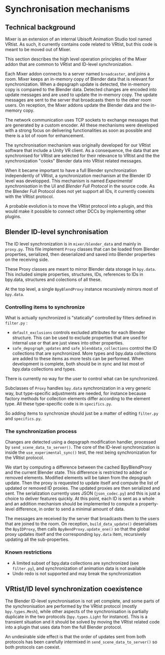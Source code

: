 # Synchronisation mechanisms

## Technical background

Mixer is an extension of an internal Ubisoft Animation Studio tool named VRtist. As such, it currently contains code related to VRtist, but this code is meant to be moved out of Mixer.

This section describes the high level operation principles of the Mixer addon that are common to VRtist and ID-level synchronization.

Each Mixer addon connects to a server named `broadcaster`, and joins a room. Mixer keeps an in-memory copy of Blender data that is relevant for synchronization. When a depsgraph update is detected, the in-memory copy is compared to the Blender data. Detected changes are encoded into update messages and are used to update the in-memory copy. The update messages are sent to the server that broadcasts them to the other room users. On reception, the Mixer addons update the Blender data and the in-memory copy.

The network communication uses TCP sockets to exchange messages that are generated by a custom encoder. All these mechanisms were developed with a strong focus on delivering functionalities as soon as possible and there is a lot of room for enhancement.

The synchronisation mechanism was originally developed for our VRtist software that include a Unity VR client. As a consequence, the data that are synchronised for VRtist are selected for their relevance to VRtist and the the synchronization "cooks" Blender data into VRtist related messages.

When it became important to have a full Blender synchronization independently of VRtist, a synchronization mechanism at the Blender ID level was developped. This mechanism is named _Experimental synchronisation_ in the UI and _Blender Full Protocol_ in the source code. As the Blender Full Protocol does not yet support all IDs, it currently coexists with the VRtist protocol.

A probable evolution is to move the VRtist protocol into a plugin, and this would make it possible to connect other DCCs by implementing other plugins.

## Blender ID-level synchronisation

The ID level synchronization is in `mixer/blender_data` and mainly in `proxy.py`. This file implement `Proxy` classes that can be loaded from Blender properties, serialized, then deserialized and saved into Blender properties on the receiving side.

These Proxy classes are meant to mirror Blender data storage in `bpy.data`. This included simple properties, structures, IDs, references to IDs in bpy.data, structures and colections of all these.

At the top level, a single `BpyBlendProxy` instance recursively mirrors most of `bpy.data`.

### Controlling items to synchronize

What is actually synchronized is "statically" controlled by filters defined in `filter.py` :

- `default_exclusions` controls excluded attributes for each Blender structure. This can be used to exclude properties that are used for internal use or that are just views into other properties.
- `safe_depsgraph_updates` and `safe_blenddata_collections` control the ID collections that are synchronized. More types and bpy.data collections are added to these items as more tests can be performed. When development is complete, both should be in sync and list most of bpy.data collections and types.

There is currently no way for the user to control what can be synchronized.

Subclasses of `Proxy` handles `bpy.data` synchronization in a very generic way, but type-specific adjustments are needed, for instance because factory methods for collection elements differ according to the element type. All these type-specific code is in `specifics.py`.

So adding items to synchronize should just be a matter of editing `filter.py` and `specifics.py`.

### The synchronization process

Changes are detected using a depsgraph modification handler, processed by `send_scene_data_to_server()`. The core of the ID-level synchronization is inside the `use_experimental_sync()` test, the rest being synchronization for the VRtist protocol.

We start by computing a difference between the cached BpyBlendProxy and the current Blender state. This difference is restricted to added or removed elements. Modified elements will be taken from the depsgraph update. Then the proxy is requested to update itself and compute the list of updated or removed ID proxies. The updated proxies are then serialized and sent. The serialization currently uses JSON (`json_codec.py`) and this is just a choice to deliver features quickly. At this point, each ID is sent as a whole and an addition mechanism should be implemented to compute a property-level difference, in order to send a minimal amount of data.

The messages are received by the server that broadcasts them to the users that are joined to the room. On reception, `build_data_update()` deserialises the `BpyIDProxy`, then calls `BpyBendProxy.update_one()` so that the global proxy updates itself and the corresponding `bpy.data` item, recursively updating all the sub-properties.

### Known restrictions

- A limited subset of bpy.data collections are synchronized (see `filter.py`), and synchronization of animation data is not available
- Undo redo is not supported and may break the synchronization

## VRtist/ID level synchronization coexistence

The Blender ID-level synchronisation is not yet complete, and some parts of the synchronisation are performed by the VRtist protocol (mostly `bpy.types.Mesh`), while other aspects of the synchronisation is partially duplicate in the two protocols (`bpy.types.Light` for instance). This is a transient situation and it should be solved by moving the VRtist related code into a plugin that uses data from the full Blender protocol.

An undesirable side effect is that the order of updates sent from both protocols has been carefully intermixed in `send_scene_data_to_server()` so both protocols can coexist.

